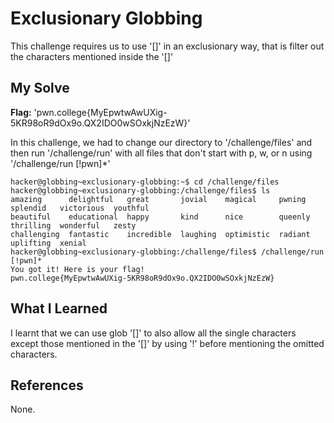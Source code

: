 # Exclusionary Globbing
This challenge requires us to use '[]' in an exclusionary way, that is filter out the characters mentioned inside the '[]'
## My Solve
**Flag:** 'pwn.college{MyEpwtwAwUXig-5KR98oR9dOx9o.QX2IDO0wSOxkjNzEzW}'

In this challenge, we had to change our directory to '/challenge/files' and then run '/challenge/run' with all files that don't start 
with p, w, or n using '/challenge/run [!pwn]*'
```
hacker@globbing~exclusionary-globbing:~$ cd /challenge/files
hacker@globbing~exclusionary-globbing:/challenge/files$ ls
amazing      delightful   great       jovial    magical     pwning   splendid   victorious  youthful
beautiful    educational  happy       kind      nice        queenly  thrilling  wonderful   zesty
challenging  fantastic    incredible  laughing  optimistic  radiant  uplifting  xenial
hacker@globbing~exclusionary-globbing:/challenge/files$ /challenge/run [!pwn]*
You got it! Here is your flag!
pwn.college{MyEpwtwAwUXig-5KR98oR9dOx9o.QX2IDO0wSOxkjNzEzW}
```

## What I Learned
I learnt that we can use glob '[]' to also allow all the single characters except those mentioned in the '[]' by using '!' before
mentioning the omitted characters.
## References
None.
